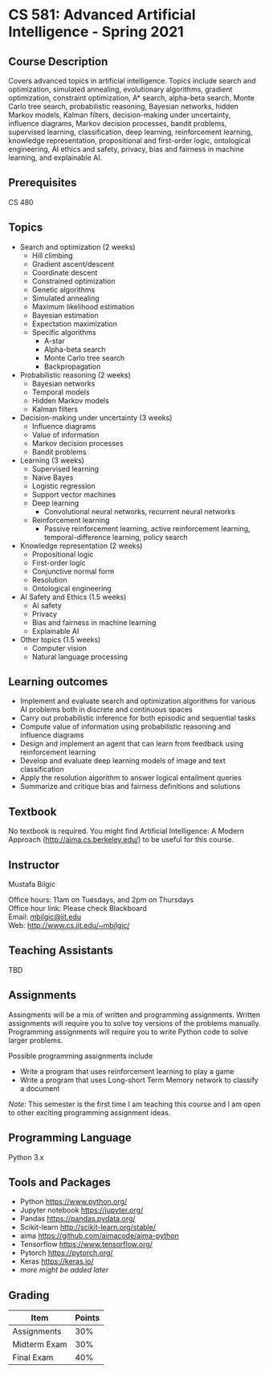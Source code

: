 # CS 581: Advanced Artificial Intelligence - Spring 2021

## Course Description

Covers advanced topics in artificial intelligence. Topics include search and optimization, simulated annealing, evolutionary algorithms, gradient optimization, constraint optimization, A* search, alpha-beta search, Monte Carlo tree search, probabilistic reasoning, Bayesian networks, hidden Markov models, Kalman filters, decision-making under uncertainty, influence diagrams, Markov decision processes, bandit problems, supervised learning, classification, deep learning, reinforcement learning, knowledge representation, propositional and first-order logic, ontological engineering, AI ethics and safety, privacy, bias and fairness in machine learning, and explainable AI.

## Prerequisites

CS 480

## Topics

* Search and optimization (2 weeks)
  * Hill climbing
  * Gradient ascent/descent
  * Coordinate descent
  * Constrained optimization
  * Genetic algorithms
  * Simulated annealing
  * Maximum likelihood estimation
  * Bayesian estimation
  * Expectation maximization
  * Specific algorithms
    * A-star
    * Alpha-beta search
    * Monte Carlo tree search
    * Backpropagation
* Probabilistic reasoning (2 weeks)
  * Bayesian networks
  * Temporal models
  * Hidden Markov models
  * Kalman filters
* Decision-making under uncertainty (3 weeks)
  * Influence diagrams
  * Value of information
  * Markov decision processes
  * Bandit problems
* Learning (3 weeks)
  * Supervised learning
  * Naive Bayes
  * Logistic regression
  * Support vector machines
  * Deep learning
    * Convolutional neural networks, recurrent neural networks
  * Reinforcement learning
    * Passive reinforcement learning, active reinforcement learning, temporal-difference learning, policy search
* Knowledge representation (2 weeks)
  * Propositional logic
  * First-order logic
  * Conjunctive normal form
  * Resolution
  * Ontological engineering
* AI Safety and Ethics (1.5 weeks)
  * AI safety
  * Privacy
  * Bias and fairness in machine learning
  * Explainable AI
* Other topics (1.5 weeks)
  * Computer vision
  * Natural language processing

## Learning outcomes

* Implement and evaluate search and optimization algorithms for various AI problems both in discrete and continuous spaces
* Carry out probabilistic inference for both episodic and sequential tasks
* Compute value of information using probabilistic reasoning and influence diagrams
* Design and implement an agent that can learn from feedback using reinforcement learning
* Develop and evaluate deep learning models of image and text classification
* Apply the resolution algorithm to answer logical entailment queries
* Summarize and critique bias and fairness definitions and solutions

## Textbook

No textbook is required. You might find Artificial Intelligence: A Modern Approach (http://aima.cs.berkeley.edu/) to be useful for this course.


## Instructor

Mustafa Bilgic

Office hours: 11am on Tuesdays, and 2pm on Thursdays <br>
Office hour link: Please check Blackboard <br>
Email: mbilgic@iit.edu <br>
Web: http://www.cs.iit.edu/~mbilgic/

## Teaching Assistants

TBD

## Assignments
Assingments will be a mix of written and programming assignments. Written assignments will require you to solve toy versions of the problems manually. Programming assignments will require you to write Python code to solve larger problems. 

Possible programming assignments include 
* Write a program that uses reinforcement learning to play a game
* Write a program that uses Long-short Term Memory network to classify a document

*Note:* This semester is the first time I am teaching this course and I am open to other exciting programming assignment ideas.

## Programming Language

Python 3.x

## Tools and Packages

* Python https://www.python.org/
* Jupyter notebook https://jupyter.org/
* Pandas https://pandas.pydata.org/
* Scikit-learn http://scikit-learn.org/stable/ 
* aima https://github.com/aimacode/aima-python
* Tensorflow https://www.tensorflow.org/
* Pytorch https://pytorch.org/
* Keras https://keras.io/
* *more might be added later*

## Grading

Item | Points
--- | ---
Assignments | 30%
Midterm Exam | 30%
Final Exam | 40%
